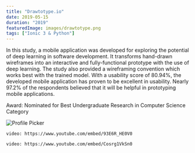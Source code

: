 ```yaml
---
title: "Drawtotype.io"
date: 2019-05-15
duration: "2019"
featuredImage: images/drawtotype.png
tags: ["Ionic 3 & Python"]
---
```


In this study, a mobile application was developed for exploring the potential of deep learning in software development. It transforms hand-drawn wireframes into an interactive and fully-functional prototype with the use of deep learning. The study also provided a wireframing convention which works best with the trained model. With a usability score of 80.94%, the developed mobile application has proven to be excellent in usability. Nearly 97.2% of the respondents believed that it will be helpful in prototyping mobile applications.

Award: Nominated for Best Undergraduate Research in Computer Science Category

![Profile Picker](images/drawtotype-poster.png)

`video: https://www.youtube.com/embed/93E6R_HE0V0`

`video: https://www.youtube.com/embed/Cosrg1VkSn0`
